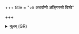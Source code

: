 +++
title = "०४ अथर्वाणो अङ्गिरसो विश्वे"

+++
<details><summary>मूलम् (GR)</summary>

अथर्वाणो अङ्गिरसो  
विश्वे देवा ऋतावृधः ।  
शृण्वन्त्व् अद्य मे हवम्  
अस्यै पुत्राय वेत्तवे ॥
</details>